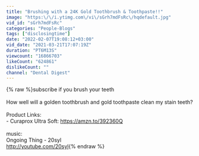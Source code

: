 ```yaml
---
title: "Brushing with a 24K Gold Toothbrush & Toothpaste!!"
image: "https:\/\/i.ytimg.com\/vi\/sGrh7mdFsRc\/hqdefault.jpg"
vid_id: "sGrh7mdFsRc"
categories: "People-Blogs"
tags: ["disclosingtime"]
date: "2022-02-07T19:08:12+03:00"
vid_date: "2021-03-21T17:07:19Z"
duration: "PT6M13S"
viewcount: "16866703"
likeCount: "624861"
dislikeCount: ""
channel: "Dental Digest"
---
```

{% raw %}subscribe if you brush your teeth <br /><br />How well will a golden toothbrush and gold toothpaste clean my stain teeth?<br /><br />Product Links:<br />- Curaprox Ultra Soft: <a rel="nofollow" target="blank" href="https://amzn.to/392360Q">https://amzn.to/392360Q</a><br /><br />music:<br />Ongoing Thing - 20syl <br /><a rel="nofollow" target="blank" href="http://youtube.com/20syl">http://youtube.com/20syl</a>{% endraw %}

